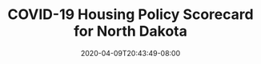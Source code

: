 ---
title: "COVID-19 Housing Policy Scorecard for North Dakota"
date: 2020-04-09T20:43:49-08:00
layout: single
type: covid-policy-rankings
state_abbrev: nd # use state abbreviation.
state_title: North Dakota
photoCredit:
hasSubnav: true
socialDescription: COVID-19 Housing Policy Scorecard for North Dakota
description: See how North Dakota ranks in our nationwide scorecard of housing policies in response to COVID-19.
url: /covid-policy-rankings/nd
aliases:
    - /covid-policy-rankings/nd
    - /covid-policy-rankings/north-dakota
    - /es/covid-policy-rankings/nd
    - /es/covid-policy-rankings/north-dakota
---